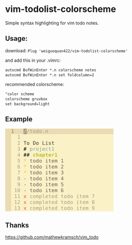 # vim-todolist-colorscheme
Simple syntax highlighting for vim todo notes.

## Usage:

download:
`Plug 'weiguoquan422/vim-todolist-colorscheme'`

and add this in your .vimrc:

```
autocmd BufWinEnter *.n colorscheme notes
autocmd BufWinEnter *.n set foldcolumn=2
```

recommended colorscheme:
```
"color scheme
colorscheme gruvbox
set background=light
```

## Example
![screenshot](./todo_list.jpg)

## Thanks
<https://github.com/mathewkramsch/vim_todo>
